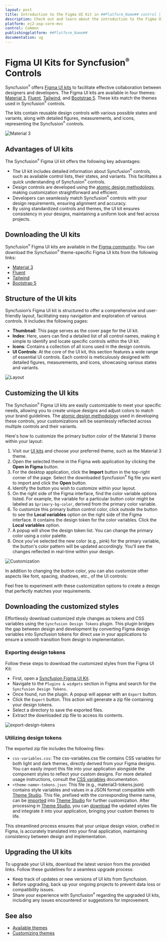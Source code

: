 ```yaml
---
layout: post
title: Introduction to the Figma UI Kit in ##Platform_Name## control | Syncfusion
description: Check out and learn about the introduction to the Figma UI Kit in Syncfusion ##Platform_Name##. Also, listed the icons by theme-wise.
platform: ej2-asp-core-mvc
control: Common
publishingplatform: ##Platform_Name##
documentation: ug
---
```


# Figma UI Kits for Syncfusion<sup style="font-size:70%">&reg;</sup> Controls

Syncfusion<sup style="font-size:70%">&reg;</sup> offers [Figma UI kits](https://www.figma.com/@syncfusion) to facilitate effective collaboration between designers and developers. The Figma UI kits are available in four themes: [Material 3](https://www.figma.com/community/file/1385969023252455137/syncfusion-ui-kit-material-3-theme), [Fluent](https://www.figma.com/community/file/1385969120047188707/syncfusion-ui-kit-fluent-theme), [Tailwind](https://www.figma.com/community/file/1385969065626384098/syncfusion-ui-kit-tailwind-theme), and [Bootstrap 5](https://www.figma.com/community/file/1385968977953858272/syncfusion-ui-kit-bootstrap-5-theme). These kits match the themes used in Syncfusion<sup style="font-size:70%">&reg;</sup> controls.

The kits contain reusable design controls with various possible states and variants, along with detailed figures, measurements, and icons, representing the Syncfusion<sup style="font-size:70%">&reg;</sup> controls.

![Material 3](./images/material3.png)

## Advantages of UI kits

The Syncfusion<sup style="font-size:70%">&reg;</sup> Figma UI kit offers the following key advantages:
- The UI kit includes detailed information about Syncfusion<sup style="font-size:70%">&reg;</sup> controls, such as available control lists, their states, and variants. This facilitates a quick understanding of Syncfusion<sup style="font-size:70%">&reg;</sup> controls.
- Design controls are developed using the [atomic design methodology](https://atomicdesign.bradfrost.com/chapter-2/), making customization straightforward and efficient.
- Developers can seamlessly match Syncfusion<sup style="font-size:70%">&reg;</sup> controls with your design requirements, ensuring alignment and accuracy.
- By using standardized controls and themes, the UI kit ensures consistency in your designs, maintaining a uniform look and feel across projects.

## Downloading the UI kits

Syncfusion<sup style="font-size:70%">&reg;</sup> Figma UI kits are available in the [Figma community](https://www.figma.com/@syncfusion). You can download the Syncfusion<sup style="font-size:70%">&reg;</sup> theme-specific Figma UI kits from the following links:

- [Material 3](https://www.figma.com/community/file/1385969023252455137/syncfusion-ui-kit-material-3-theme)
- [Fluent](https://www.figma.com/community/file/1385969120047188707/syncfusion-ui-kit-fluent-theme)
- [Tailwind](https://www.figma.com/community/file/1385969065626384098/syncfusion-ui-kit-tailwind-theme)
- [Bootstrap 5](https://www.figma.com/community/file/1385968977953858272/syncfusion-ui-kit-bootstrap-5-theme)

## Structure of the UI kits

Syncfusion’s Figma UI kit is structured to offer a comprehensive and user-friendly layout, facilitating easy navigation and exploration of various controls. It includes the following pages:

- **Thumbnail**: This page serves as the cover page for the UI kit.
- **Index**: Here, users can find a detailed list of all control names, making it simple to identify and locate specific controls within the UI kit.
- **Icons**: Contains a collection of all icons used in the design controls.
- **UI Controls**: At the core of the UI kit, this section features a wide range of essential UI controls. Each control is meticulously designed with detailed figures, measurements, and icons, showcasing various states and variants.

![Layout](./images/layout.png)

## Customizing the UI kits

The Syncfusion<sup style="font-size:70%">&reg;</sup> Figma UI kits are easily customizable to meet your specific needs, allowing you to create unique designs and adjust colors to match your brand guidelines. The [atomic design methodology](https://atomicdesign.bradfrost.com/chapter-2/) used in developing these controls, your customizations will be seamlessly reflected across multiple controls and their variants.

Here's how to customize the primary button color of the Material 3 theme within your layout:

1. Visit our [UI kits](#downloading-the-ui-kits) and choose your preferred theme, such as the Material 3 theme.
2. Open the selected theme in the Figma web application by clicking the **Open in Figma** button.
3. For the desktop application, click the **Import** button in the top-right corner of the page. Select the downloaded Syncfusion<sup style="font-size:70%">&reg;</sup> fig file you want to import and click the **Open** button.
4. Identify the button you wish to customize within your layout.
5. On the right side of the Figma interface, find the color variable options listed. For example, the variable for a particular button color might be labeled as `$primary-bg-color`, derived from the primary color variable.
6. To customize this primary button control color, click outside the button to see the **Local variables** option on the right side of the Figma interface. It contains the design token for the color variables. Click the **Local variables** option.
7. A popup will show the design token list. You can change the primary color using a color palette.
8. Once you've selected the new color (e.g., pink) for the primary variable, the button's color pattern will be updated accordingly. You'll see the changes reflected in real-time within your design.

![Customization](./images/customize.png)

In addition to changing the button color, you can also customize other aspects like font, spacing, shadows, etc., of the UI controls:

Feel free to experiment with these customization options to create a design that perfectly matches your requirements.

## Downloading the customized styles

Effortlessly download customized style changes as tokens and CSS variables using the `Syncfusion Design Tokens` plugin. This plugin bridges the gap between design and development by converting Figma design variables into Syncfusion tokens for direct use in your applications to ensure a smooth transition from design to implementation.

### Exporting design tokens

Follow these steps to download the customized styles from the Figma UI Kit:

- First, open a [Syncfusion Figma UI Kit](https://www.figma.com/@syncfusion).
- Navigate to the `Plugins & widgets` section in Figma and search for the `Syncfusion Design Tokens`.
- Once found, run the plugin. A popup will appear with an `Export` button.
- Click the `Export` button. This action will generate a zip file containing your design tokens.
- Select a directory to save the exported files.
- Extract the downloaded zip file to access its contents.

![export-design-tokens](./images/syncfusion-design-tokens.png)

### Utilizing design tokens

The exported zip file includes the following files:
  - `css-variables.css`: The css-variables.css file contains CSS variables for both light and dark themes, directly derived from your Figma designs. You can easily import this file into your application alongside the component styles to reflect your custom designs. For more detailed usage instructions, consult the [CSS variables](./css-variables) documentation.
  - `<theme-name>-tokens.json`: This file (e.g., material3-tokens.json) contains style variables and values in a JSON format compatible with [Theme Studio](./theme-studio). This file, prefixed with the corresponding theme name, can be [imported](./theme-studio#import-previously-changed-settings-into-the-theme-studio) into [Theme Studio](./theme-studio) for further customization. After processing in [Theme Studio](./theme-studio), you can [download](./theme-studio#download-the-customized-theme) the updated styles file and integrate it into your application, bringing your custom themes to life.

This streamlined process ensures that your unique design vision, crafted in Figma, is accurately translated into your final application, maintaining consistency between design and implementation.

## Upgrading the UI kits

To upgrade your UI kits, download the latest version from the provided links. Follow these guidelines for a seamless upgrade process:

- Keep track of updates or new versions of UI kits from Syncfusion.
- Before upgrading, back up your ongoing projects to prevent data loss or compatibility issues.
- Share your experience with Syncfusion<sup style="font-size:70%">&reg;</sup> regarding the upgraded UI kits, including any issues encountered or suggestions for improvement.

## See also

* [Available themes](https://ej2.syncfusion.com/aspnetcore/documentation/appearance/theme)
* [Customizing themes](https://ej2.syncfusion.com/aspnetcore/documentation/appearance/theme-studio#customizing-theme-color-from-theme-studio)
